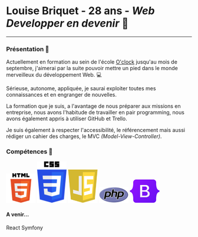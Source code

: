 # Louise Briquet - 28 ans - *Web Developper en devenir* :rocket: 
---


### Présentation :book:

Actuellement en formation au sein de l'école [O'clock](https://oclock.io/?utm_source=google&utm_medium=cpc&utm_campaign=Brand&adgroupname=Oclock&keyword=oclock&gclid=Cj0KCQjw1ZeUBhDyARIsAOzAqQIg8-_uKn1_JbTOEpGEgn9AklEQAPNn_C-kGvkPw9zpkt6k2nu-XcMaAtmQEALw_wcB) jusqu'au mois de septembre, j'aimerai par la suite pouvoir mettre un pied dans le monde merveilleux du développement Web. :computer: 

Sérieuse, autonome, appliquée, je saurai exploiter toutes mes connaissances et en engranger de nouvelles.   

La formation que je suis, a l'avantage de nous préparer aux missions en entreprise, nous avons l'habitude de travailler en pair programming, nous avons également appris à utiliser GitHub et Trello. 

Je suis également  à respecter l'accessibilité, le référencement mais aussi rédiger un cahier des charges, le MVC *(Model-View-Controller)*.

### Compétences :hammer:

<img src="./images/html5.png" alt="html" width="80" height="auto"/>
<img src="./images/CSS3_logo_and_wordmark.svg.png" alt="css" width="80" height="auto"/>
<img src="./images/javascript-logo-8892AEFCAC-seeklogo.com_-264x300.png" alt="js" width="80" height="auto"/>
<img src="./images/PHP-logo.svg.png" alt="php" width="80" height="auto"/>
<img src="./images/Bootstrap_logo.svg.png" alt="bootstrap" width="80" height="auto"/>


#### A venir...

React
Symfony



